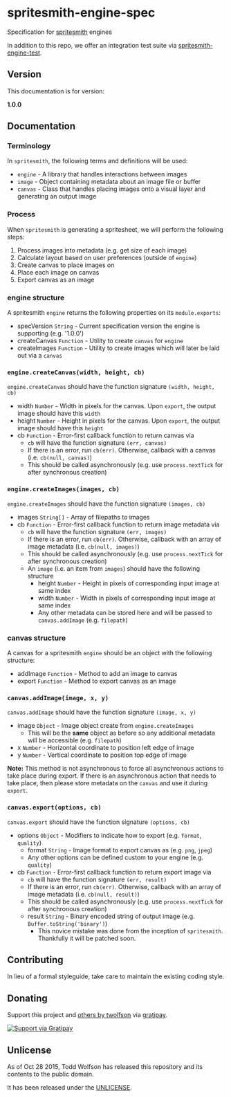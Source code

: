 # spritesmith-engine-spec

Specification for [spritesmith][] engines

In addition to this repo, we offer an integration test suite via [spritesmith-engine-test][].

[spritesmith]: https://github.com/Ensighten/spritesmith
[spritesmith-engine-test]: https://github.com/twolfson/spritesmith-engine-test

## Version
This documentation is for version:

**1.0.0**

## Documentation
### Terminology
In `spritesmith`, the following terms and definitions will be used:

- `engine` - A library that handles interactions between images
- `image` - Object containing metadata about an image file or buffer
- `canvas` - Class that handles placing images onto a visual layer and generating an output image

### Process
When `spritesmith` is generating a spritesheet, we will perform the following steps:

1. Process images into metadata (e.g. get size of each image)
2. Calculate layout based on user preferences (outside of `engine`)
3. Create canvas to place images on
4. Place each image on canvas
5. Export canvas as an image

### engine structure
A spritesmith `engine` returns the following properties on its `module.exports`:

- specVersion `String` - Current specification version the engine is supporting (e.g. '1.0.0')
- createCanvas `Function` - Utility to create `canvas` for `engine`
- createImages `Function` - Utility to create images which will later be laid out via a `canvas`

### `engine.createCanvas(width, height, cb)`
`engine.createCanvas` should have the function signature `(width, height, cb)`

- width `Number` - Width in pixels for the canvas. Upon `export`, the output image should have this `width`
- height `Number` - Height in pixels for the canvas. Upon `export`, the output image should have this `height`
- cb `Function` - Error-first callback function to return canvas via
    - `cb` will have the function signature `(err, canvas)`
    - If there is an error, run `cb(err)`. Otherwise, callback with a canvas (i.e. `cb(null, canvas)`)
    - This should be called asynchronously (e.g. use `process.nextTick` for after synchronous creation)

### `engine.createImages(images, cb)`
`engine.createImages` should have the function signature `(images, cb)`

- images `String[]` - Array of filepaths to images
- cb `Function` - Error-first callback function to return image metadata via
    - `cb` will have the function signature `(err, images)`
    - If there is an error, run `cb(err)`. Otherwise, callback with an array of image metadata (i.e. `cb(null, images)`)
    - This should be called asynchronously (e.g. use `process.nextTick` for after synchronous creation)
    - An `image` (i.e. an item from `images`) should have the following structure
        - height `Number` - Height in pixels of corresponding input image at same index
        - width `Number` - Width in pixels of corresponding input image at same index
        - Any other metadata can be stored here and will be passed to `canvas.addImage` (e.g. `filepath`)

### canvas structure
A canvas for a spritesmith `engine` should be an object with the following structure:

- addImage `Function` - Method to add an image to canvas
- export `Function` - Method to export canvas as an image

### `canvas.addImage(image, x, y)`
`canvas.addImage` should have the function signature `(image, x, y)`

- image `Object` - Image object create from `engine.createImages`
    - This will be the **same** object as before so any additional metadata will be accessible (e.g. `filepath`)
- x `Number` - Horizontal coordinate to position left edge of image
- y `Number` - Vertical coordinate to position top edge of image

**Note:** This method is not asynchronous to force all asynchronous actions to take place during export. If there is an asynchronous action that needs to take place, then please store metadata on the `canvas` and use it during `export`.

### `canvas.export(options, cb)`
`canvas.export` should have the function signature `(options, cb)`

- options `Object` - Modifiers to indicate how to export (e.g. `format`, `quality`)
    - format `String` - Image format to export canvas as (e.g. `png`, `jpeg`)
    - Any other options can be defined custom to your engine (e.g. `quality`)
- cb `Function` - Error-first callback function to return export image via
    - `cb` will have the function signature `(err, result)`
    - If there is an error, run `cb(err)`. Otherwise, callback with an array of image metadata (i.e. `cb(null, result)`)
    - This should be called asynchronously (e.g. use `process.nextTick` for after synchronous creation)
    - result `String` - Binary encoded string of output image (e.g. `Buffer.toString('binary')`)
        - This novice mistake was done from the inception of `spritesmith`. Thankfully it will be patched soon.

## Contributing
In lieu of a formal styleguide, take care to maintain the existing coding style.

## Donating
Support this project and [others by twolfson][gratipay] via [gratipay][].

[![Support via Gratipay][gratipay-badge]][gratipay]

[gratipay-badge]: https://cdn.rawgit.com/gratipay/gratipay-badge/2.x.x/dist/gratipay.png
[gratipay]: https://www.gratipay.com/twolfson/

## Unlicense
As of Oct 28 2015, Todd Wolfson has released this repository and its contents to the public domain.

It has been released under the [UNLICENSE][].

[UNLICENSE]: UNLICENSE
